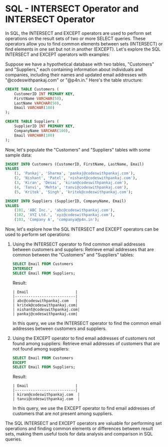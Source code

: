 # SQL - INTERSECT Operator and INTERSECT Operator

In SQL, the INTERSECT and EXCEPT operators are used to perform set operations on the result sets of two or more SELECT queries. These operators allow you to find common elements between sets (INTERSECT) or find elements in one set but not in another (EXCEPT). Let's explore the SQL INTERSECT and EXCEPT operators with examples:

Suppose we have a hypothetical database with two tables, "Customers" and "Suppliers," each containing information about individuals and companies, including their names and updated email addresses with "@codeswithpankaj.com" or "@p4n.in." Here's the table structure:

```sql
CREATE TABLE Customers (
    CustomerID INT PRIMARY KEY,
    FirstName VARCHAR(50),
    LastName VARCHAR(50),
    Email VARCHAR(100)
);

CREATE TABLE Suppliers (
    SupplierID INT PRIMARY KEY,
    CompanyName VARCHAR(100),
    Email VARCHAR(100)
);
```

Now, let's populate the "Customers" and "Suppliers" tables with some sample data:

```sql
INSERT INTO Customers (CustomerID, FirstName, LastName, Email)
VALUES
    (1, 'Pankaj', 'Sharma', 'pankaj@codeswithpankaj.com'),
    (2, 'Nishant', 'Patel', 'nishant@codeswithpankaj.com'),
    (3, 'Kiran', 'Desai', 'kiran@codeswithpankaj.com'),
    (4, 'Tanvi', 'Mehta', 'tanvi@codeswithpankaj.com'),
    (5, 'Kritek', 'Singh', 'kritek@codeswithpankaj.com');

INSERT INTO Suppliers (SupplierID, CompanyName, Email)
VALUES
    (101, 'ABC Inc.', 'abc@codeswithpankaj.com'),
    (102, 'XYZ Ltd.', 'xyz@codeswithpankaj.com'),
    (103, 'Company A', 'companya@p4n.in');
```

Now, let's explore how the SQL INTERSECT and EXCEPT operators can be used to perform set operations:

1. Using the INTERSECT operator to find common email addresses between customers and suppliers:
   Retrieve email addresses that are common between the "Customers" and "Suppliers" tables:

   ```sql
   SELECT Email FROM Customers
   INTERSECT
   SELECT Email FROM Suppliers;
   ```

   Result:
   ```
   | Email                     |
   |---------------------------|
   | abc@codeswithpankaj.com   |
   | kritek@codeswithpankaj.com|
   | nishant@codeswithpankaj.com|
   | pankaj@codeswithpankaj.com|
   ```

   In this query, we use the INTERSECT operator to find the common email addresses between customers and suppliers.

2. Using the EXCEPT operator to find email addresses of customers not found among suppliers:
   Retrieve email addresses of customers that are not found among suppliers:

   ```sql
   SELECT Email FROM Customers
   EXCEPT
   SELECT Email FROM Suppliers;
   ```

   Result:
   ```
   | Email                     |
   |---------------------------|
   | kiran@codeswithpankaj.com  |
   | tanvi@codeswithpankaj.com  |
   ```

   In this query, we use the EXCEPT operator to find email addresses of customers that are not present among suppliers.

The SQL INTERSECT and EXCEPT operators are valuable for performing set operations and finding common elements or differences between result sets, making them useful tools for data analysis and comparison in SQL queries.
